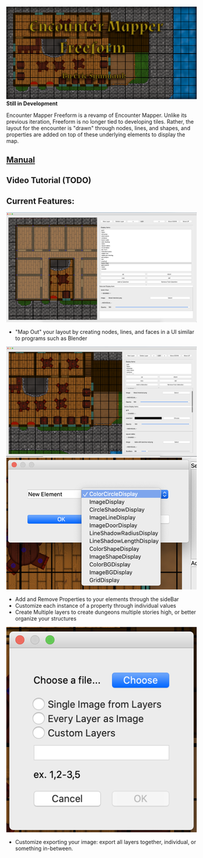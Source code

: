 ![A seaside inn setting, recreated in ](res/EMF_Title.png)
**Still in Development**

Encounter Mapper Freeform is a revamp of Encounter Mapper. Unlike its previous iteration, Freeform is no longer tied to developing tiles. Rather, the layout for the encounter is "drawn" through nodes, lines, and shapes, and properties are added on top of these underlying elements to display the map.

## [Manual](https://github.com/Symmanke/EncounterMapperFreeform/blob/master/EMFManual.md)
## Video Tutorial (TODO)

## **Current Features:**
![A seaside inn setting, recreated in ](res/EMF_Layout_Shapes.png)
- "Map Out" your layout by creating nodes, lines, and faces in a UI similar to programs such as Blender

![A seaside inn setting, recreated in ](res/EMF_Layout.png)
![A seaside inn setting, recreated in ](res/EMF_Choose_Property.png)
- Add and Remove Properties to your elements through the sideBar
- Customize each instance of a property through individual values
- Create Multiple layers to create dungeons multiple stories high, or better organize your structures

![A seaside inn setting, recreated in ](res/EMF_Export.png)
- Customize exporting your image: export all layers together, individual, or something in-between.
